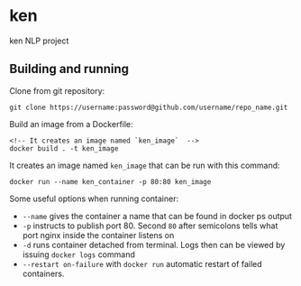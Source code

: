 # ken
ken NLP project
## Building and running

Clone from git repository:
```
git clone https://username:password@github.com/username/repo_name.git
```
<!-- ae9c2fa2d73fbbb0bd0a5ffa746f1df59036815c -->
<!-- https://github.com/malakhovks/ken.git -->

Build an image from a Dockerfile:
```
<!-- It creates an image named `ken_image`  -->
docker build . -t ken_image
```
It creates an image named `ken_image` that can be run with this command:
```
docker run --name ken_container -p 80:80 ken_image
```
Some useful options when running container:

* `--name` gives the container a name that can be found in docker ps output
* `-p` instructs to publish port 80. Second `80` after semicolons tells what port nginx inside the container listens on
* `-d` runs container detached from terminal. Logs then can be viewed by issuing `docker logs` command
* `--restart on-failure` with `docker run` automatic restart of failed containers.